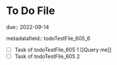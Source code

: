 # To Do File

due:: 2022-09-14

metadatafield:: todoTestFile_605\_6

- [ ] Task of todoTestFile_605 1 [[Query me]]
- [ ] Task of todoTestFile_605 2
